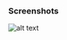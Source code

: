 ### Screenshots

![alt text](https://github.com/andreiseverin/WeaponMod-guns-backup/blob/main/wpn_infinity/Infinity%20pistol.png?raw=true)